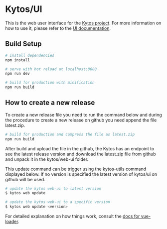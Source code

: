 # Kytos/UI

This is the web user interface for the [Kytos project](https://kytos.io). For more information
on how to use it, please refer to the [UI documentation](https://docs.kytos.io/developer/web-ui/).

## Build Setup

```bash
# install dependencies
npm install

# serve with hot reload at localhost:8080
npm run dev

# build for production with minification
npm run build
```

## How to create a new release

To create a new release file you need to run the command below and during the
procedure to create a new release on github you need append the file
latest.zip.

```bash
# build for production and compress the file as latest.zip
npm run build
```

After build and upload the file in the github, the Kytos has an endpoint to see
the latest release version and download the latest.zip file from github and
unpack it in the kytos/web-ui folder.

This update command can be trigger using the kytos-utils command displayed
below. If no version is specified the latest version of kytos/ui on github will
be used.

``` bash
# update the kytos web-ui to latest version
$ kytos web update

# update the kytos web-ui to a specific version
$ kytos web update <version>
```

For detailed explanation on how things work, consult the [docs for vue-loader](http://vuejs.github.io/vue-loader).
